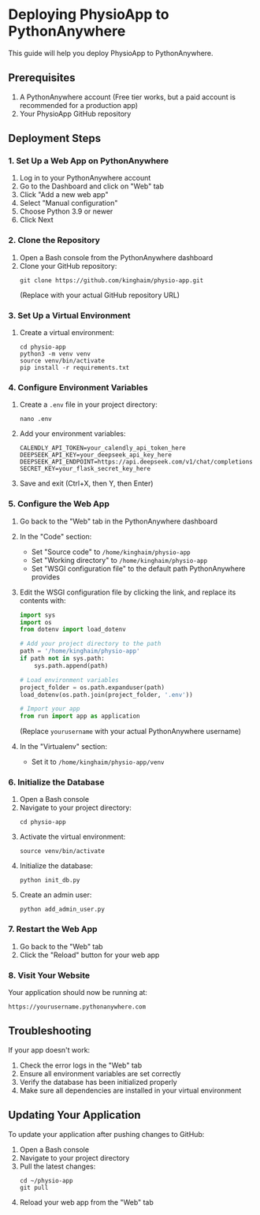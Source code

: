 # Deploying PhysioApp to PythonAnywhere

This guide will help you deploy PhysioApp to PythonAnywhere.

## Prerequisites

1. A PythonAnywhere account (Free tier works, but a paid account is recommended for a production app)
2. Your PhysioApp GitHub repository

## Deployment Steps

### 1. Set Up a Web App on PythonAnywhere

1. Log in to your PythonAnywhere account
2. Go to the Dashboard and click on "Web" tab
3. Click "Add a new web app"
4. Select "Manual configuration"
5. Choose Python 3.9 or newer
6. Click Next

### 2. Clone the Repository

1. Open a Bash console from the PythonAnywhere dashboard
2. Clone your GitHub repository:
   ```
   git clone https://github.com/kinghaim/physio-app.git
   ```
   (Replace with your actual GitHub repository URL)

### 3. Set Up a Virtual Environment

1. Create a virtual environment:
   ```
   cd physio-app
   python3 -m venv venv
   source venv/bin/activate
   pip install -r requirements.txt
   ```

### 4. Configure Environment Variables

1. Create a `.env` file in your project directory:
   ```
   nano .env
   ```
2. Add your environment variables:
   ```
   CALENDLY_API_TOKEN=your_calendly_api_token_here
   DEEPSEEK_API_KEY=your_deepseek_api_key_here
   DEEPSEEK_API_ENDPOINT=https://api.deepseek.com/v1/chat/completions
   SECRET_KEY=your_flask_secret_key_here
   ```
3. Save and exit (Ctrl+X, then Y, then Enter)

### 5. Configure the Web App

1. Go back to the "Web" tab in the PythonAnywhere dashboard
2. In the "Code" section:

   - Set "Source code" to `/home/kinghaim/physio-app`
   - Set "Working directory" to `/home/kinghaim/physio-app`
   - Set "WSGI configuration file" to the default path PythonAnywhere provides

3. Edit the WSGI configuration file by clicking the link, and replace its contents with:

   ```python
   import sys
   import os
   from dotenv import load_dotenv

   # Add your project directory to the path
   path = '/home/kinghaim/physio-app'
   if path not in sys.path:
       sys.path.append(path)

   # Load environment variables
   project_folder = os.path.expanduser(path)
   load_dotenv(os.path.join(project_folder, '.env'))

   # Import your app
   from run import app as application
   ```

   (Replace `yourusername` with your actual PythonAnywhere username)

4. In the "Virtualenv" section:
   - Set it to `/home/kinghaim/physio-app/venv`

### 6. Initialize the Database

1. Open a Bash console
2. Navigate to your project directory:
   ```
   cd physio-app
   ```
3. Activate the virtual environment:
   ```
   source venv/bin/activate
   ```
4. Initialize the database:
   ```
   python init_db.py
   ```
5. Create an admin user:
   ```
   python add_admin_user.py
   ```

### 7. Restart the Web App

1. Go back to the "Web" tab
2. Click the "Reload" button for your web app

### 8. Visit Your Website

Your application should now be running at:

```
https://yourusername.pythonanywhere.com
```

## Troubleshooting

If your app doesn't work:

1. Check the error logs in the "Web" tab
2. Ensure all environment variables are set correctly
3. Verify the database has been initialized properly
4. Make sure all dependencies are installed in your virtual environment

## Updating Your Application

To update your application after pushing changes to GitHub:

1. Open a Bash console
2. Navigate to your project directory
3. Pull the latest changes:
   ```
   cd ~/physio-app
   git pull
   ```
4. Reload your web app from the "Web" tab
